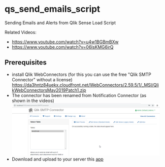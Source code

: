 # qs_send_emails_script
Sending Emails and Alerts from Qlik Sense Load Script

Related Videos:
 * https://www.youtube.com/watch?v=u4w1BGBmBXw
 * https://www.youtube.com/watch?v=06IsKMG6irQ
 
## Prerequisites
 - install Qlik WebConnectors (for this you can use the free "Qlik SMTP Connector" without a license) https://da3hntz84uekx.cloudfront.net/WebConnectors/2.59.5/1/_MSI/QlikWebConnectorsMay2019Patch1.zip
 - The connector has been renamed from Notification Connector (as shown in the videos)
  ![screenshot](https://github.com/ChristofSchwarz/pics/raw/master/2019-12-19%2021_32_38-Qlik%20Web%20Connectors%20_%20Qlik%20SMTP%20Connector.png "screenshot")
 - Download and upload to your server this <a href="Send%20Emails.qvf">app</a>

